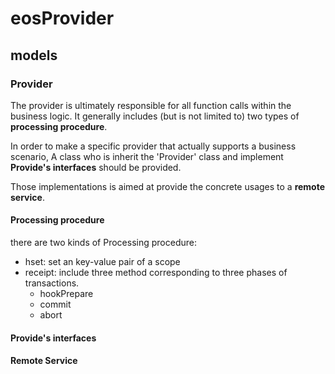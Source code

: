 # eosProvider

## models

### Provider
  
The provider is ultimately responsible for all function calls within the business logic.
It generally includes (but is not limited to) two types of **processing procedure**.

In order to make a specific provider that actually supports a business scenario,
A class who is inherit the 'Provider' class and implement **Provide's interfaces** should be provided.

Those implementations is aimed at provide the concrete usages to a **remote service**.

#### Processing procedure

there are two kinds of Processing procedure:

- hset: set an key-value pair of a scope
- receipt: include three method corresponding to three phases of transactions. 
    - hookPrepare 
    - commit
    - abort
    
#### Provide's interfaces


#### Remote Service

